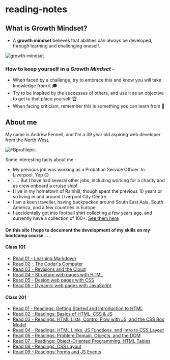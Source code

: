 # reading-notes

## What is Growth Mindset?

- A **growth mindset** believes that abilities can always be developed, through learning and challenging oneself.

![growth-mindset](https://github.com/fennand/reading-notes/assets/99410959/e70e0e95-cbc1-4fee-b3f1-69a00cc8b4d1)

### How to keep yourself in a _Growth Mindset_ -

- When faced by a challenge, try to embrace this and know you will take knowledge from it 🎓
- Try to be inspired by the successes of others, and use it as an objective to get to that place yourself 🏆
- When facing criticism, remember this is something you can learn from 📜

## About me

My name is Andrew Fennell, and I'm a 39 year old aspiring web developer from the North West.

![FBprofilepic](https://github.com/fennand/reading-notes/assets/99410959/bc0a2648-a157-4829-bb36-1154d4b4a525)

Some interesting facts about me -
- My previous job was working as a Probation Service Officer. In Liverpool. Yep 😐
- . . . But I have had several other jobs, including working for a charity and as crew onboard a cruise ship!
- I live in my hometown of Rainhill, though spent the previous 10 years or so living in and around Liverpool City Centre
- I am a keen traveller, having backpacked around South East Asia, South America, and a few countries in Europe
- I accidentally got into football shirt collecting a few years ago, and currently have a collection of 100+. [See them here](https://www.instagram.com/the.shirt.locker/)

#### On this site I hope to document the development of my skills on my bootcamp course . . . 

#### Class 101

- [Read 01 - Learning Markdown](https://fennand.github.io/reading-notes/class01.md)
- [Read 02 - The Coder's Computer](https://fennand.github.io/reading-notes/read02.md)
- [Read 03 - Revisions and the Cloud](https://fennand.github.io/reading-notes/read03.md)
- [Read 04 - Structure web pages with HTML](https://fennand.github.io/reading-notes/read04.md)
- [Read 05 - Design web pages with CSS](https://fennand.github.io/reading-notes/read05.md)
- [Read 06 - Dynamic web pages with JavaScript](https://fennand.github.io/reading-notes/read06.md)

#### Class 201

- [Read 01 - Readings: Getting Started and Introduction to HTML](https://fennand.github.io/reading-notes/class01-201.md)
- [Read 02 - Readings: Basics of HTML, CSS & JS](https://fennand.github.io/reading-notes/class02.md)
- [Read 03 - Readings: HTML Lists, Control Flow with JS, and the CSS Box Model](https://fennand.github.io/reading-notes/class03.md)
- [Read 04 - Readings: HTML Links, JS Functions, and Intro to CSS Layout](https://fennand.github.io/reading-notes/class04.md)
- [Read 06 - Readings: Problem Domain, Objects, and the DOM](https://fennand.github.io/reading-notes/class06.md)
- [Read 07 - Readings: Object-Oriented Programming, HTML Tables](https://fennand.github.io/reading-notes/class07.md)
- [Read 08 - Readings: CSS Layout](https://fennand.github.io/reading-notes/class08.md)
- [Read 09 - Readings: Forms and JS Events](https://fennand.github.io/reading-notes/class09.md)
